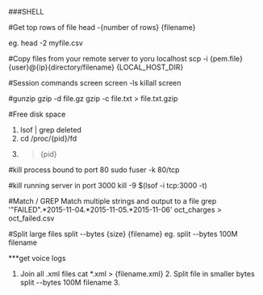 ###SHELL

#Get top rows of file
head -{number of rows} {filename}

eg.
head -2 myfile.csv

#Copy files from your remote server to yoru localhost
scp -i {pem.file} {user}@{ip}{directory/filename} {LOCAL_HOST_DIR}

#Session commands
screen
screen -ls
killall screen

#gunzip
gzip -d file.gz
gzip -c file.txt > file.txt.gzip

#Free disk space
1. lsof | grep deleted
2. cd /proc/{pid}/fd
3. > {pid}

#kill process bound to port 80
sudo fuser -k 80/tcp

#kill running server in port 3000
kill -9 $(lsof -i tcp:3000 -t)

#Match / GREP
  Match multiple strings and output to a file
  grep '"FAILED".*2015-11-04.*2015-11-05.*2015-11-06' oct_charges > oct_failed.csv

#Split large files
  split --bytes {size} {filename}
  eg.
  split --bytes 100M filename

  ***get voice logs
  1. Join all .xml files
    cat *.xml > {filename.xml}
    2. Split file in smaller bytes
      split --bytes 100M filename
      3. 
